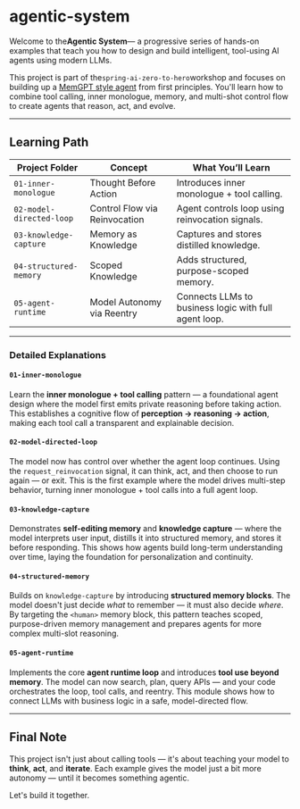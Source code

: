 # agentic-system

Welcome to the**Agentic System**— a progressive series of hands-on examples that teach you how to
design and build intelligent, tool-using AI agents using modern LLMs.

This project is part of the`spring-ai-zero-to-hero`workshop and focuses on building up a 
[MemGPT style agent](https://arxiv.org/abs/2310.08560) from first principles. You'll 
learn how to combine tool calling, inner monologue, memory, and  multi-shot control flow to create 
agents that reason, act, and evolve.

---

## Learning Path

| Project Folder           | Concept                       | What You’ll Learn                                     |
|--------------------------|-------------------------------| ----------------------------------------------------- |
| `01-inner-monologue`     | Thought Before Action         | Introduces inner monologue + tool calling.            |
| `02-model-directed-loop` | Control Flow via Reinvocation | Agent controls loop using reinvocation signals.       |
| `03-knowledge-capture`   | Memory as Knowledge           | Captures and stores distilled knowledge.              |
| `04-structured-memory`   | Scoped Knowledge              | Adds structured, purpose-scoped memory.               |
| `05-agent-runtime`       | Model Autonomy via Reentry    | Connects LLMs to business logic with full agent loop. |

---

###  Detailed Explanations

#### `01-inner-monologue`

Learn the **inner monologue + tool calling** pattern — a foundational agent design where the model first emits private reasoning before taking action. This establishes a cognitive flow of **perception → reasoning → action**, making each tool call a transparent and explainable decision.

#### `02-model-directed-loop`

The model now has control over whether the agent loop continues. Using the `request_reinvocation` signal, it can think, act, and then choose to run again — or exit. This is the first example where the model drives multi-step behavior, turning inner monologue + tool calls into a full agent loop.

#### `03-knowledge-capture`

Demonstrates **self-editing memory** and **knowledge capture** — where the model interprets user input, distills it into structured memory, and stores it before responding. This shows how agents build long-term understanding over time, laying the foundation for personalization and continuity.

#### `04-structured-memory`

Builds on `knowledge-capture` by introducing **structured memory blocks**. The model doesn't just decide *what* to remember — it must also decide *where*. By targeting the `<human>` memory block, this pattern teaches scoped, purpose-driven memory management and prepares agents for more complex multi-slot reasoning.

#### `05-agent-runtime`

Implements the core **agent runtime loop** and introduces **tool use beyond memory**. The model can now search, plan, query APIs — and your code orchestrates the loop, tool calls, and reentry. This module shows how to connect LLMs with business logic in a safe, model-directed flow.

---

## Final Note

This project isn't just about calling tools — it's about teaching your model to **think**, **act**,
and **iterate**. Each example gives the model just a bit more autonomy — until it becomes something
agentic.

Let's build it together.
